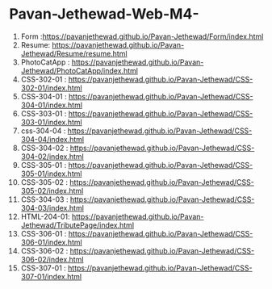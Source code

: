 # Pavan-Jethewad-Web-M4-
1) Form :https://pavanjethewad.github.io/Pavan-Jethewad/Form/index.html
2) Resume: https://pavanjethewad.github.io/Pavan-Jethewad/Resume/resume.html
3) PhotoCatApp : https://pavanjethewad.github.io/Pavan-Jethewad/PhotoCatApp/index.html
4) CSS-302-01 : https://pavanjethewad.github.io/Pavan-Jethewad/CSS-302-01/index.html
5) CSS-304-01 : https://pavanjethewad.github.io/Pavan-Jethewad/CSS-304-01/index.html
6) CSS-303-01 : https://pavanjethewad.github.io/Pavan-Jethewad/CSS-303-01/index.html
7) css-304-04 : https://pavanjethewad.github.io/Pavan-Jethewad/CSS-304-04/index.html
8) CSS-304-02 : https://pavanjethewad.github.io/Pavan-Jethewad/CSS-304-02/index.html
9) CSS-305-01 : https://pavanjethewad.github.io/Pavan-Jethewad/CSS-305-01/index.html
10) CSS-305-02 : https://pavanjethewad.github.io/Pavan-Jethewad/CSS-305-02/index.html
11) CSS-304-03 : https://pavanjethewad.github.io/Pavan-Jethewad/CSS-304-03/index.html
12) HTML-204-01: https://pavanjethewad.github.io/Pavan-Jethewad/TributePage/index.html
13) CSS-306-01 : https://pavanjethewad.github.io/Pavan-Jethewad/CSS-306-01/index.html
14) CSS-306-02 : https://pavanjethewad.github.io/Pavan-Jethewad/CSS-306-02/index.html
15) CSS-307-01 : https://pavanjethewad.github.io/Pavan-Jethewad/CSS-307-01/index.html
